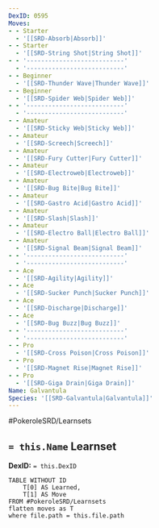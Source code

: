 ```yaml
---
DexID: 0595
Moves:
- - Starter
  - '[[SRD-Absorb|Absorb]]'
- - Starter
  - '[[SRD-String Shot|String Shot]]'
- - '---------------------------'
  - '---------------------------'
- - Beginner
  - '[[SRD-Thunder Wave|Thunder Wave]]'
- - Beginner
  - '[[SRD-Spider Web|Spider Web]]'
- - '---------------------------'
  - '---------------------------'
- - Amateur
  - '[[SRD-Sticky Web|Sticky Web]]'
- - Amateur
  - '[[SRD-Screech|Screech]]'
- - Amateur
  - '[[SRD-Fury Cutter|Fury Cutter]]'
- - Amateur
  - '[[SRD-Electroweb|Electroweb]]'
- - Amateur
  - '[[SRD-Bug Bite|Bug Bite]]'
- - Amateur
  - '[[SRD-Gastro Acid|Gastro Acid]]'
- - Amateur
  - '[[SRD-Slash|Slash]]'
- - Amateur
  - '[[SRD-Electro Ball|Electro Ball]]'
- - Amateur
  - '[[SRD-Signal Beam|Signal Beam]]'
- - '---------------------------'
  - '---------------------------'
- - Ace
  - '[[SRD-Agility|Agility]]'
- - Ace
  - '[[SRD-Sucker Punch|Sucker Punch]]'
- - Ace
  - '[[SRD-Discharge|Discharge]]'
- - Ace
  - '[[SRD-Bug Buzz|Bug Buzz]]'
- - '---------------------------'
  - '---------------------------'
- - Pro
  - '[[SRD-Cross Poison|Cross Poison]]'
- - Pro
  - '[[SRD-Magnet Rise|Magnet Rise]]'
- - Pro
  - '[[SRD-Giga Drain|Giga Drain]]'
Name: Galvantula
Species: '[[SRD-Galvantula|Galvantula]]'
---
```


#PokeroleSRD/Learnsets

## `= this.Name` Learnset

**DexID:** `= this.DexID`

```dataview
TABLE WITHOUT ID
    T[0] AS Learned,
    T[1] AS Move
FROM #PokeroleSRD/Learnsets
flatten moves as T
where file.path = this.file.path
```
